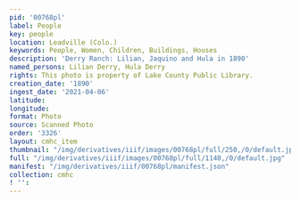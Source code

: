 ```yaml
---
pid: '00768pl'
label: People
key: people
location: Leadville (Colo.)
keywords: People, Women, Children, Buildings, Houses
description: 'Derry Ranch: Lilian, Jaquino and Hula in 1890'
named_persons: Lilian Derry, Hula Derry
rights: This photo is property of Lake County Public Library.
creation_date: '1890'
ingest_date: '2021-04-06'
latitude: 
longitude: 
format: Photo
source: Scanned Photo
order: '3326'
layout: cmhc_item
thumbnail: "/img/derivatives/iiif/images/00768pl/full/250,/0/default.jpg"
full: "/img/derivatives/iiif/images/00768pl/full/1140,/0/default.jpg"
manifest: "/img/derivatives/iiif/00768pl/manifest.json"
collection: cmhc
! '': 
---
```

